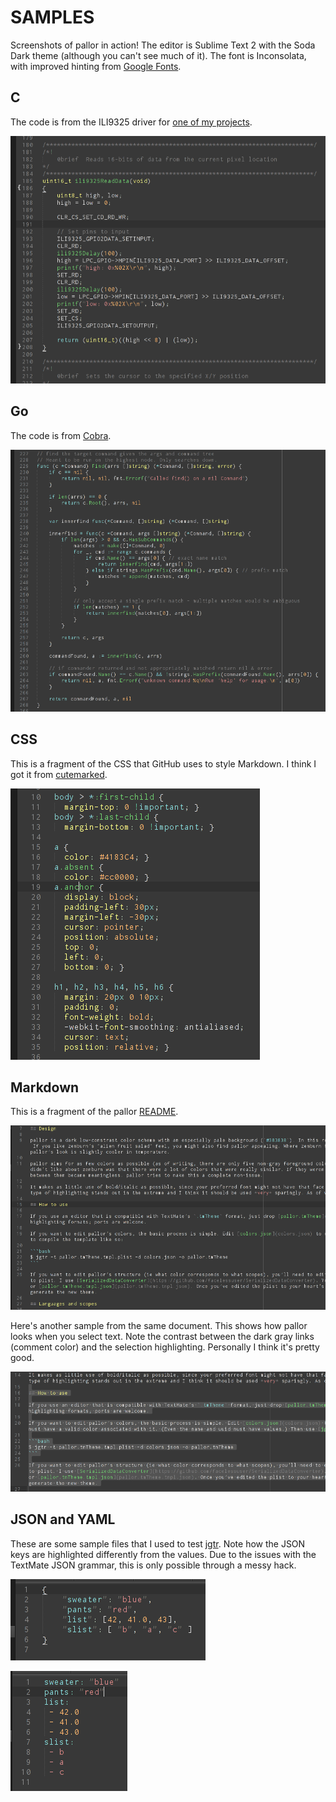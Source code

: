 # SAMPLES

Screenshots of pallor in action! The editor is Sublime Text 2 with the Soda Dark theme (although you can't see much of it). The font is Inconsolata, with improved hinting from [Google Fonts](http://code.google.com/p/googlefontdirectory/source/browse/ofl/inconsolata/).

## C

The code is from the ILI9325 driver for [one of my projects](https://github.com/tummychow/arm-alarm).

![C](samples/C.png)

## Go

The code is from [Cobra](https://github.com/spf13/cobra).

![Go](samples/Go.png)

## CSS

This is a fragment of the CSS that GitHub uses to style Markdown. I think I got it from [cutemarked](https://github.com/cloose/cutemarked).

![CSS](samples/CSS.png)

## Markdown

This is a fragment of the pallor [README](README.md).

![Markdown](samples/Markdown.png)

Here's another sample from the same document. This shows how pallor looks when you select text. Note the contrast between the dark gray links (comment color) and the selection highlighting. Personally I think it's pretty good.

![Markdown selected](samples/Markdown-selected.png)

## JSON and YAML

These are some sample files that I used to test [jgtr](https://github.com/tummychow/jgtr). Note how the JSON keys are highlighted differently from the values. Due to the issues with the TextMate JSON grammar, this is only possible through a messy hack.

![JSON](samples/JSON.png)

![YAML](samples/YAML.png)

